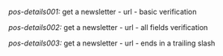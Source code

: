 *pos-details001:* get a newsletter - url - basic verification

*pos-details002:* get a newsletter - url - all fields verification

*pos-details003:* get a newsletter - url - ends in a trailing slash
